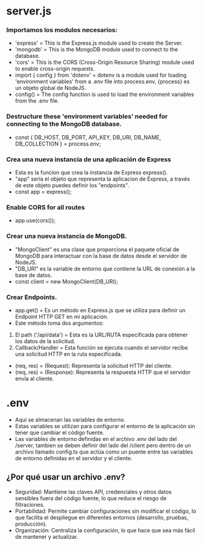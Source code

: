 # server.js
### Importamos los modulos necesarios:
- 'express' = This is the Express.js module used to create the Server.
- 'mongodb' = This is the MongoDB module used to connect to the database.
- 'cors' = This is the CORS (Cross-Origin Resource Sharing) module used to enable cross-origin requests.
- import { config } from 'dotenv' = dotenv is a module used for loading 'environment variables' from a .env file into process.env, {process} es un objeto global de NodeJS.
- config() = The config function is used to load the environment variables from the .env file. 

### Destructure these 'environment variables' needed for connecting to the MongoDB database.
- const { DB_HOST, DB_PORT, API_KEY, DB_URI, DB_NAME, DB_COLLECTION } = process.env;

### Crea una nueva instancia de una aplicación de Express
- Esta es la funcion que crea la instancia de Express express().
- "app" sería el objeto que representa la aplicacion de Express, a través de este objeto puedes definir los "endpoints".
- const app = express();

### Enable CORS for all routes
- app.use(cors());

### Crear una nueva instancia de MongoDB.
- "MongoClient" es una clase que proporciona el paquete oficial de MongoDB para interactuar con la base de datos desde el servidor de NodeJS.
- "DB_URI" es la variable de entorno que contiene la URL de conexión a la base de datos.
- const client = new MongoClient(DB_URI);

### Crear Endpoints.
- app.get() = Es un método en Express.js que se utiliza para definir un Endpoint HTTP GET en mi aplicación.
- Este método toma dos argumentos:
1. El path ('/api/data') = Esta es la URL/RUTA especificada para obtener los datos de la solicitud.
2. Callback/Handler = Esta función se ejecuta cuando el servidor recibe una solicitud HTTP en la ruta especificada.
- (req, res) = (Request): Representa la solicitud HTTP del cliente.
- (req, res) = (Response): Representa la respuesta HTTP que el servidor envía al cliente.





# .env
- Aqui se almacenan las variables de entorno.
- Estas variables se utilizan para configurar el entorno de la aplicación sin tener que cambiar el código fuente.
- Las variables de entorno definidas en el archivo .env del lado del /server, tambien se deben definir del lado del /client pero dentro de un archivo llamado config.ts que actúa como un puente entre las variables de entorno definidas en el servidor y el cliente.

## ¿Por qué usar un archivo .env?
- Seguridad: Mantiene las claves API, credenciales y otros datos sensibles fuera del código fuente, lo que reduce el riesgo de filtraciones.
- Portabilidad: Permite cambiar configuraciones sin modificar el código, lo que facilita el despliegue en diferentes entornos (desarrollo, pruebas, producción).
- Organización: Centraliza la configuración, lo que hace que sea más fácil de mantener y actualizar.
